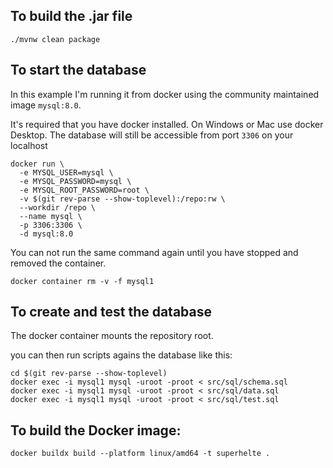 ## To build the .jar file

```
./mvnw clean package
```

## To start the database
In this example I'm running it from docker using the community maintained image `mysql:8.0`.

It's required that you have docker installed. On Windows or Mac use docker Desktop. The database will still be accessible from port `3306` on your localhost

```
docker run \
  -e MYSQL_USER=mysql \
  -e MYSQL_PASSWORD=mysql \
  -e MYSQL_ROOT_PASSWORD=root \
  -v $(git rev-parse --show-toplevel):/repo:rw \
  --workdir /repo \
  --name mysql \
  -p 3306:3306 \
  -d mysql:8.0
```
You can not run the same command again until you have stopped and removed the container.

```
docker container rm -v -f mysql1
```

## To create and test the database

The docker container mounts the repository root.

you can then run scripts agains the database like this:

```
cd $(git rev-parse --show-toplevel)
docker exec -i mysql1 mysql -uroot -proot < src/sql/schema.sql
docker exec -i mysql1 mysql -uroot -proot < src/sql/data.sql
docker exec -i mysql1 mysql -uroot -proot < src/sql/test.sql
```



## To build the Docker image:

```
docker buildx build --platform linux/amd64 -t superhelte .
```


